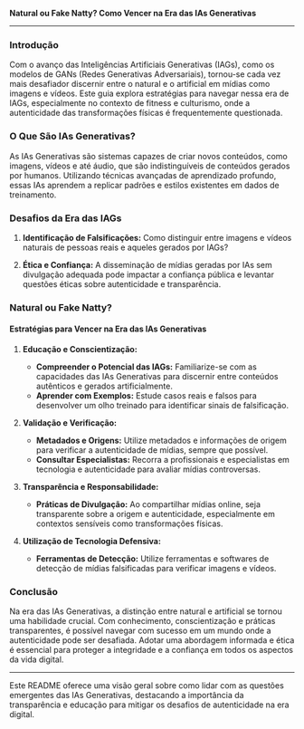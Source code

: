 **Natural ou Fake Natty? Como Vencer na Era das IAs Generativas**

---

### Introdução

Com o avanço das Inteligências Artificiais Generativas (IAGs), como os modelos de GANs (Redes Generativas Adversariais), tornou-se cada vez mais desafiador discernir entre o natural e o artificial em mídias como imagens e vídeos. Este guia explora estratégias para navegar nessa era de IAGs, especialmente no contexto de fitness e culturismo, onde a autenticidade das transformações físicas é frequentemente questionada.

### O Que São IAs Generativas?

As IAs Generativas são sistemas capazes de criar novos conteúdos, como imagens, vídeos e até áudio, que são indistinguíveis de conteúdos gerados por humanos. Utilizando técnicas avançadas de aprendizado profundo, essas IAs aprendem a replicar padrões e estilos existentes em dados de treinamento.

### Desafios da Era das IAGs

1. **Identificação de Falsificações:** Como distinguir entre imagens e vídeos naturais de pessoas reais e aqueles gerados por IAGs?

2. **Ética e Confiança:** A disseminação de mídias geradas por IAs sem divulgação adequada pode impactar a confiança pública e levantar questões éticas sobre autenticidade e transparência.

### Natural ou Fake Natty?

#### Estratégias para Vencer na Era das IAs Generativas

1. **Educação e Conscientização:**
   - **Compreender o Potencial das IAGs:** Familiarize-se com as capacidades das IAs Generativas para discernir entre conteúdos autênticos e gerados artificialmente.
   - **Aprender com Exemplos:** Estude casos reais e falsos para desenvolver um olho treinado para identificar sinais de falsificação.

2. **Validação e Verificação:**
   - **Metadados e Origens:** Utilize metadados e informações de origem para verificar a autenticidade de mídias, sempre que possível.
   - **Consultar Especialistas:** Recorra a profissionais e especialistas em tecnologia e autenticidade para avaliar mídias controversas.

3. **Transparência e Responsabilidade:**
   - **Práticas de Divulgação:** Ao compartilhar mídias online, seja transparente sobre a origem e autenticidade, especialmente em contextos sensíveis como transformações físicas.

4. **Utilização de Tecnologia Defensiva:**
   - **Ferramentas de Detecção:** Utilize ferramentas e softwares de detecção de mídias falsificadas para verificar imagens e vídeos.

### Conclusão

Na era das IAs Generativas, a distinção entre natural e artificial se tornou uma habilidade crucial. Com conhecimento, conscientização e práticas transparentes, é possível navegar com sucesso em um mundo onde a autenticidade pode ser desafiada. Adotar uma abordagem informada e ética é essencial para proteger a integridade e a confiança em todos os aspectos da vida digital.

---

Este README oferece uma visão geral sobre como lidar com as questões emergentes das IAs Generativas, destacando a importância da transparência e educação para mitigar os desafios de autenticidade na era digital.
